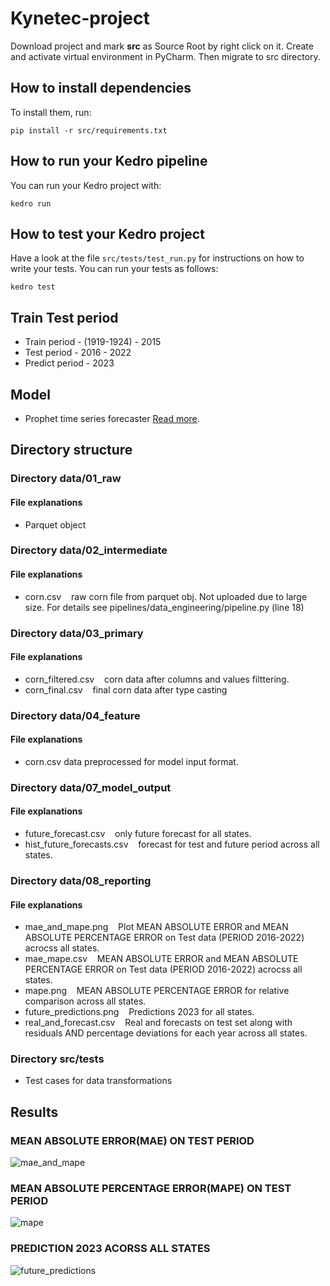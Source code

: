 # Kynetec-project

Download project and mark **src** as Source Root by right click on it.
Create and activate virtual environment in PyCharm. Then migrate to src directory.

## How to install dependencies

To install them, run:

```
pip install -r src/requirements.txt
```

## How to run your Kedro pipeline

You can run your Kedro project with:

```
kedro run
```

## How to test your Kedro project

Have a look at the file `src/tests/test_run.py` for instructions on how to write your tests. You can run your tests as follows:

```
kedro test
```

## Train Test period 

- Train period -    (1919-1924) - 2015
- Test period  -    2016 - 2022
- Predict period -  2023


## Model 

- Prophet time series forecaster [Read more](https://facebook.github.io/prophet/docs/quick_start.html).


## Directory structure  

### Directory data/01_raw

#### File explanations 

- Parquet object

### Directory data/02_intermediate

#### File explanations 

- corn.csv        &nbsp;&nbsp;      raw corn file from parquet obj.  Not uploaded due to large size. For details see pipelines/data_engineering/pipeline.py (line 18)

### Directory data/03_primary

#### File explanations 

- corn_filtered.csv   &nbsp;&nbsp;   corn data after columns and values filttering.
- corn_final.csv     &nbsp;&nbsp;    final corn data after type casting

### Directory data/04_feature

#### File explanations 

- corn.csv data preprocessed for model input format.

### Directory data/07_model_output

#### File explanations 

- future_forecast.csv    &nbsp;&nbsp;        only future forecast for all states.
- hist_future_forecasts.csv  &nbsp;&nbsp;    forecast for test and future period across all states.

### Directory data/08_reporting

#### File explanations 
- mae_and_mape.png &nbsp;&nbsp;          Plot MEAN ABSOLUTE ERROR and MEAN ABSOLUTE PERCENTAGE ERROR on Test data (PERIOD 2016-2022) acrocss all states.
- mae_mape.csv      &nbsp;&nbsp;         MEAN ABSOLUTE ERROR and MEAN ABSOLUTE PERCENTAGE ERROR on Test data (PERIOD 2016-2022) acrocss all states.
- mape.png           &nbsp;&nbsp;        MEAN ABSOLUTE PERCENTAGE ERROR for relative comparison across all states.
- future_predictions.png  &nbsp;&nbsp;   Predictions 2023 for all states.
- real_and_forecast.csv   &nbsp;&nbsp;   Real and forecasts on test set along with residuals AND percentage deviations for each year across all states.

### Directory src/tests
- Test cases for data transformations

## Results

### MEAN ABSOLUTE ERROR(MAE) ON TEST PERIOD

![mae_and_mape](https://user-images.githubusercontent.com/23450113/225747086-aad405c3-7536-4fce-bde1-ed624c7e7a37.png)


### MEAN ABSOLUTE PERCENTAGE ERROR(MAPE) ON TEST PERIOD 

![mape](https://user-images.githubusercontent.com/23450113/225747114-3d4e6df3-67fe-4c49-bd38-61a5118bad0d.png)


### PREDICTION 2023 ACORSS ALL STATES

![future_predictions](https://user-images.githubusercontent.com/23450113/225773553-122d1713-d359-42f6-b7fe-3f2b23effc05.png)



